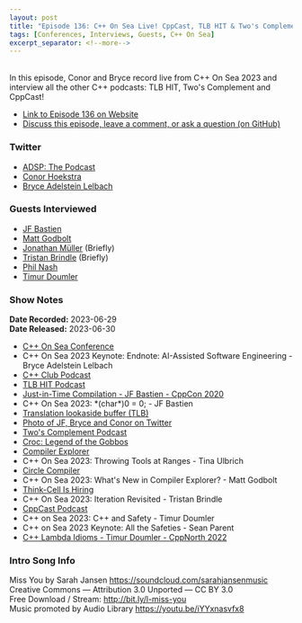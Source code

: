 ```yaml
---
layout: post
title: "Episode 136: C++ On Sea Live! CppCast, TLB HIT & Two's Complement!"
tags: [Conferences, Interviews, Guests, C++ On Sea]
excerpt_separator: <!--more-->
---
```


<div id="buzzsprout-player-13138874"></div><script src="https://www.buzzsprout.com/1501960/13138874-episode-136-c-on-sea-live-cppcast-tlb-hit-two-s-complement.js?container_id=buzzsprout-player-13138874&player=small" type="text/javascript" charset="utf-8"></script>

<br>In this episode, Conor and Bryce record live from C++ On Sea 2023 and interview all the other C++ podcasts: TLB HIT, Two's Complement and CppCast!
<!--more-->

* [Link to Episode 136 on Website](https://adspthepodcast.com/2023/06/30/Episode-136.html)
* [Discuss this episode, leave a comment, or ask a question (on GitHub)](https://github.com/codereport/adsp2/discussions/27)

### Twitter
 
* [ADSP: The Podcast](https://twitter.com/adspthepodcast)
* [Conor Hoekstra](https://twitter.com/code_report)
* [Bryce Adelstein Lelbach](https://twitter.com/blelbach)

### Guests Interviewed

* [JF Bastien](https://twitter.com/jfbastien)
* [Matt Godbolt](https://twitter.com/mattgodbolt)
* [Jonathan Müller](https://twitter.com/foonathan) (Briefly)
* [Tristan Brindle](https://twitter.com/tristanbrindle) (Briefly)
* [Phil Nash](https://twitter.com/phil_nash)
* [Timur Doumler](https://twitter.com/timur_audio)

### Show Notes
 
**Date Recorded:** 2023-06-29 <br>
**Date Released:** 2023-06-30

* [C++ On Sea Conference](https://cpponsea.uk/)
* C++ On Sea 2023 Keynote: Endnote: AI-Assisted Software Engineering - Bryce Adelstein Lelbach
* [C++ Club Podcast](https://cppclub.uk/)
* [TLB HIT Podcast](https://tlbh.it/)
* [Just-in-Time Compilation - JF Bastien - CppCon 2020](https://www.youtube.com/watch?v=tWvaSkgVPpA)
* C++ On Sea 2023: \*(char\*)0 = 0; - JF Bastien
* [Translation lookaside buffer (TLB)](https://en.wikipedia.org/wiki/Translation_lookaside_buffer)
* [Photo of JF, Bryce and Conor on Twitter](https://twitter.com/blelbach/status/1674517185480278017?s=20)
* [Two's Complement Podcast](https://www.twoscomplement.org/)
* [Croc: Legend of the Gobbos](https://en.wikipedia.org/wiki/Croc:_Legend_of_the_Gobbos)
* [Compiler Explorer](https://godbolt.org/)
* C++ On Sea 2023: Throwing Tools at Ranges - Tina Ulbrich
* [Circle Compiler](https://www.circle-lang.org/)
* C++ On Sea 2023: What's New in Compiler Explorer? - Matt Godbolt
* [Think-Cell Is Hiring](https://www.think-cell.com/en/career/jobs/development)
* C++ On Sea 2023: Iteration Revisited - Tristan Brindle
* [CppCast Podcast](https://cppcast.com/) 
* C++ on Sea 2023: C++ and Safety - Timur Doumler
* C++ on Sea 2023 Keynote: All the Safeties - Sean Parent
* [C++ Lambda Idioms - Timur Doumler - CppNorth 2022](https://www.youtube.com/watch?v=iWKewYYKPHk)  

### Intro Song Info
 
Miss You by Sarah Jansen https://soundcloud.com/sarahjansenmusic<br>
Creative Commons — Attribution 3.0 Unported — CC BY 3.0<br>
Free Download / Stream: http://bit.ly/l-miss-you<br>
Music promoted by Audio Library https://youtu.be/iYYxnasvfx8<br>
